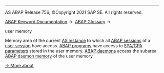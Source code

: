   

* * *

AS ABAP Release 756, ©Copyright 2021 SAP SE. All rights reserved.

[ABAP Keyword Documentation](javascript:call_link\('abenabap.htm'\)) →  [ABAP Glossary](javascript:call_link\('abenabap_glossary.htm'\)) → 

user memory

Memory area of the current [AS instance](javascript:call_link\('abenas_instance_glosry.htm'\) "Glossary Entry") to which all [ABAP sessions](javascript:call_link\('abenabap_session_glosry.htm'\) "Glossary Entry") of a [user session](javascript:call_link\('abenuser_session_glosry.htm'\) "Glossary Entry") have access. [ABAP programs](javascript:call_link\('abenabap_program_glosry.htm'\) "Glossary Entry") have access to [SPA/GPA parameters](javascript:call_link\('abenspa_gpa_parameter_glosry.htm'\) "Glossary Entry") stored in the user memory. [ABAP daemons](javascript:call_link\('abenabap_daemon_glosry.htm'\) "Glossary Entry") access the subarea [ABAP daemon memory](javascript:call_link\('abenabap_daemon_memory_glosry.htm'\) "Glossary Entry") of the user memory

[→ More about](javascript:call_link\('abenmemory_organization.htm'\))